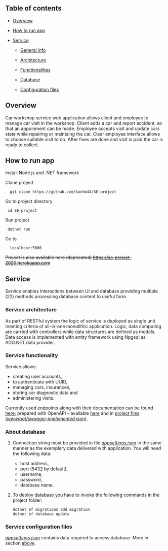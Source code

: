 ## Table of contents
- [Overview](#overview)

- [How to run app](#run)

- [Service](#service)

  - [General info](#service)

  - [Architecture](#service-architecture)

  - [Functionalities](#service-functionality)

  - [Database](#about-database)

  - [Configuration files](#service-configuration-files)
  
 
## Overview

Car workshop service web application allows client and employee to manage car visit in the workshop. Client adds a car and report accident, so that an appoinment can be made. Employee accepts visit and update cars state while repairing or maintaing the car. Clear employee interface allows to choose suitable visit to do. After fixes are done and visit is paid the car is ready to collect. 

## How to run app

Install Node.js and .NET framework

Clone project

```
  git clone https://github.com/bachm44/SE-project
   ```

Go to project directory 

 ```
  cd SE-project
   ```

Run project 

 ```
  dotnet run
   ```

Go to 

```
  localhost:5000
   ```
~~Project is also available here
(depricated)
https://se-project-2020.herokuapp.com~~
   
## Service

Service enables interactions between UI and database providing multiple (22) methods processing database content to useful form.

### Service architecture

As part of RESTful system the logic of service is deployed as single unit meeting criteria of all-in-one monolithic application. Logic, data computing are carried with controllers while data structures are defined as models. Data access is implemented with entity framework using Npgsql as ADO.NET data provider.

### Service functionality

Service allows:

- creating user accounts,
- to authenticate with UUID,
- managing cars, insurances,
- storing car diagnostic data and
- administering visits.

Currently used endpoints along with their documentation can be found [here](https://se-project-2020.herokuapp.com/swagger); prepared with OpenAPI – available [here](https://se-project-2020.herokuapp.com/swagger-implemented.json) and in [project files (*wwwroot/swagger-implemented.json*)](wwwroot/swagger-implemented.json).

### About database

1. Connection string must be provided in file [*appsettings.json*](appsettings.json) in the same manner as the exemplary data delivered with application. You will need the following data:

   - host address,
   - port (5432 by default),
   - username,
   - password,
   - database name.

2. To deploy database you have to invoke the following commands in the project folder:

   ```
   dotnet ef migrations add migration
   dotnet ef database update
   ```

### Service configuration files

[*appsettings.json*](appsettings.json) contains data required to access database. More in section [above](#about-database).
